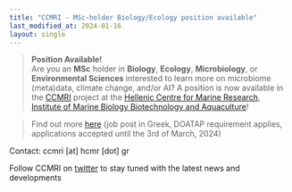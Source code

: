 ```yaml
---
title: "CCMRI - MSc-holder Biology/Ecology position available"
last_modified_at: 2024-01-16
layout: single
---
```

> <b>Position Available!</b><br />
> Are you an <b>MSc</b> holder in <b>Biology</b>, <b>Ecology</b>, <b>Microbiology</b>, or <b>Environmental Sciences</b> interested to learn more on microbiome (meta)data, climate change, and/or AI? A position is now available in the [CCMRI](http://ccmri.hcmr.gr) project at the [Hellenic Centre for Marine Research](http://www.hcmr.gr/), [Institute of Marine Biology Biotechnology and Aquaculture](https://imbbc.hcmr.gr/)!<br />

> Find out more <a href="https://tinyurl.com/ccmri-bio-eco-msc" target="blank">here</a> (job post in Greek, DOATAP requirement applies, applications accepted until the 3rd of March, 2024)

Contact: ccmri [at] hcmr [dot] gr

Follow CCMRI on [twitter](https://twitter.com/CcmriP/) to stay tuned with the latest news and developments 
